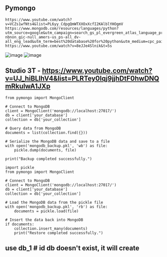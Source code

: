## Pymongo
```
https://www.youtube.com/watch?v=VCZs1wfNts4&list=PL6yy_CdpgQmWTXXOxXcfI2KAlblYHOgmV
https://www.mongodb.com/resources/languages/python?utm_source=google&utm_campaign=search_gs_pl_evergreen_atlas_language_prosp-nbnon_gic-null_amers-us_ps-all_dv-all_eng_lead&utm_term=best%20database%20for%20python&utm_medium=cpc_paid_search&utm_ad=p&utm_ad_campaign_id=19248124983&adgroup=159746678764&cq_cmp=19248124983&gad_source=1&gclid=Cj0KCQjwmt24BhDPARIsAJFYKk1EUg9KQQ2LZBfuh4Bv9Nyu6qX8EiUNvKw3BcXoGn5oioX00KJNfIYaAgj5EALw_wcB
https://www.youtube.com/watch?v=8eJJe4Slnik&t=5s
```
![image](https://github.com/user-attachments/assets/09ae3cc2-7ee7-4ca2-b170-466a36ffb0af)
![image](https://github.com/user-attachments/assets/9626b1c4-f5b2-473a-b3ed-a5946eba248f)

## Studio 3T - https://www.youtube.com/watch?v=UJ_hiBLlhV4&list=PLRTey0Iqj9jjhDtF0hwDNQmRkuIwA1JXp


```import pickle
from pymongo import MongoClient

# Connect to MongoDB
client = MongoClient('mongodb://localhost:27017/')
db = client['your_database']
collection = db['your_collection']

# Query data from MongoDB
documents = list(collection.find({}))

# Serialize the MongoDB data and save to a file
with open('mongodb_backup.pkl', 'wb') as file:
    pickle.dump(documents, file)

print("Backup completed successfully.")
```

```
import pickle
from pymongo import MongoClient

# Connect to MongoDB
client = MongoClient('mongodb://localhost:27017/')
db = client['your_database']
collection = db['your_collection']

# Load the MongoDB data from the pickle file
with open('mongodb_backup.pkl', 'rb') as file:
    documents = pickle.load(file)

# Insert the data back into MongoDB
if documents:
    collection.insert_many(documents)
    print("Restore completed successfully.")
```
## use db_1  # id db doesn't exist, it will create
